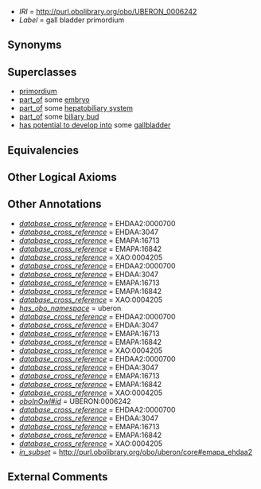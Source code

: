  * *IRI* = http://purl.obolibrary.org/obo/UBERON_0006242
 * *Label* = gall bladder primordium

## Synonyms


## Superclasses

 * [primordium](../../UBERON/48/UBERON_0001048.md)
 * [part_of](../../BFO/50/BFO_0000050.md) some [embryo](../../UBERON/22/UBERON_0000922.md)
 * [part_of](../../BFO/50/BFO_0000050.md) some [hepatobiliary system](../../UBERON/23/UBERON_0002423.md)
 * [part_of](../../BFO/50/BFO_0000050.md) some [biliary bud](../../UBERON/12/UBERON_0004912.md)
 * [has potential to develop into](../../RO/87/RO_0002387.md) some [gallbladder](../../UBERON/10/UBERON_0002110.md)

## Equivalencies


## Other Logical Axioms


## Other Annotations

 * *[database_cross_reference](../../ef/oboInOwl#hasDbXref.md)* = EHDAA2:0000700
 * *[database_cross_reference](../../ef/oboInOwl#hasDbXref.md)* = EHDAA:3047
 * *[database_cross_reference](../../ef/oboInOwl#hasDbXref.md)* = EMAPA:16713
 * *[database_cross_reference](../../ef/oboInOwl#hasDbXref.md)* = EMAPA:16842
 * *[database_cross_reference](../../ef/oboInOwl#hasDbXref.md)* = XAO:0004205
 * *[database_cross_reference](../../ef/oboInOwl#hasDbXref.md)* = EHDAA2:0000700
 * *[database_cross_reference](../../ef/oboInOwl#hasDbXref.md)* = EHDAA:3047
 * *[database_cross_reference](../../ef/oboInOwl#hasDbXref.md)* = EMAPA:16713
 * *[database_cross_reference](../../ef/oboInOwl#hasDbXref.md)* = EMAPA:16842
 * *[database_cross_reference](../../ef/oboInOwl#hasDbXref.md)* = XAO:0004205
 * *[has_obo_namespace](../../ce/oboInOwl#hasOBONamespace.md)* = uberon
 * *[database_cross_reference](../../ef/oboInOwl#hasDbXref.md)* = EHDAA2:0000700
 * *[database_cross_reference](../../ef/oboInOwl#hasDbXref.md)* = EHDAA:3047
 * *[database_cross_reference](../../ef/oboInOwl#hasDbXref.md)* = EMAPA:16713
 * *[database_cross_reference](../../ef/oboInOwl#hasDbXref.md)* = EMAPA:16842
 * *[database_cross_reference](../../ef/oboInOwl#hasDbXref.md)* = XAO:0004205
 * *[database_cross_reference](../../ef/oboInOwl#hasDbXref.md)* = EHDAA2:0000700
 * *[database_cross_reference](../../ef/oboInOwl#hasDbXref.md)* = EHDAA:3047
 * *[database_cross_reference](../../ef/oboInOwl#hasDbXref.md)* = EMAPA:16713
 * *[database_cross_reference](../../ef/oboInOwl#hasDbXref.md)* = EMAPA:16842
 * *[database_cross_reference](../../ef/oboInOwl#hasDbXref.md)* = XAO:0004205
 * *[oboInOwl#id](../../id/oboInOwl#id.md)* = UBERON:0006242
 * *[database_cross_reference](../../ef/oboInOwl#hasDbXref.md)* = EHDAA2:0000700
 * *[database_cross_reference](../../ef/oboInOwl#hasDbXref.md)* = EHDAA:3047
 * *[database_cross_reference](../../ef/oboInOwl#hasDbXref.md)* = EMAPA:16713
 * *[database_cross_reference](../../ef/oboInOwl#hasDbXref.md)* = EMAPA:16842
 * *[database_cross_reference](../../ef/oboInOwl#hasDbXref.md)* = XAO:0004205
 * *[in_subset](../../et/oboInOwl#inSubset.md)* = http://purl.obolibrary.org/obo/uberon/core#emapa_ehdaa2

## External Comments

